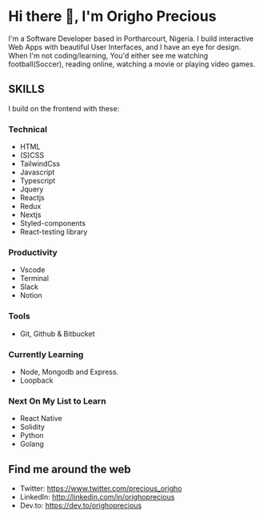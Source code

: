 # Hi there 👋, I'm Origho Precious 

I'm a Software Developer based in Portharcourt, Nigeria. I build interactive Web Apps with beautiful User Interfaces, and I have an eye for design. When I'm not coding/learning, You'd either see me watching football(Soccer), reading online, watching a movie or playing video games.

## SKILLS 
I build on the frontend with these:
### Technical
- HTML 
- (S)CSS 
- TailwindCss
- Javascript 
- Typescript
- Jquery 
- Reactjs 
- Redux 
- Nextjs
- Styled-components 
- React-testing library

### Productivity 
- Vscode 
- Terminal 
- Slack 
- Notion

### Tools
- Git, Github & Bitbucket 

### Currently Learning 
- Node, Mongodb and Express.
- Loopback

### Next On My List to Learn
- React Native
- Solidity
- Python
- Golang

## Find me around the web
- Twitter: https://www.twitter.com/precious_origho 
- LinkedIn: http://linkedin.com/in/orighoprecious 
- Dev.to: https://dev.to/orighoprecious


